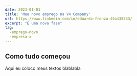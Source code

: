 ```yaml
---
date: 2023-01-01
title: 'Meu novo emprego na V4 Company'
url: https://www.linkedin.com/in/eduardo-fronza-49a435233/
excerpt: "É uma nova fase"
tag: 
  -emprego-novo
  -empresa-x
---
```

## Como tudo começou

Aqui eu coloco meus textos blablabla
